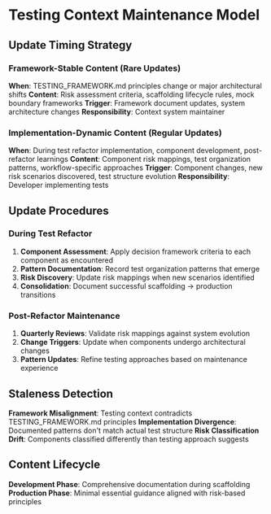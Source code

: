 # Testing Context Maintenance Model

## Update Timing Strategy

### Framework-Stable Content (Rare Updates)
**When**: TESTING_FRAMEWORK.md principles change or major architectural shifts
**Content**: Risk assessment criteria, scaffolding lifecycle rules, mock boundary frameworks
**Trigger**: Framework document updates, system architecture changes
**Responsibility**: Context system maintainer

### Implementation-Dynamic Content (Regular Updates)
**When**: During test refactor implementation, component development, post-refactor learnings
**Content**: Component risk mappings, test organization patterns, workflow-specific approaches
**Trigger**: Component changes, new risk scenarios discovered, test structure evolution
**Responsibility**: Developer implementing tests

## Update Procedures

### During Test Refactor
1. **Component Assessment**: Apply decision framework criteria to each component as encountered
2. **Pattern Documentation**: Record test organization patterns that emerge
3. **Risk Discovery**: Update risk mappings when new scenarios identified
4. **Consolidation**: Document successful scaffolding → production transitions

### Post-Refactor Maintenance
1. **Quarterly Reviews**: Validate risk mappings against system evolution
2. **Change Triggers**: Update when components undergo architectural changes
3. **Pattern Updates**: Refine testing approaches based on maintenance experience

## Staleness Detection

**Framework Misalignment**: Testing context contradicts TESTING_FRAMEWORK.md principles
**Implementation Divergence**: Documented patterns don't match actual test structure
**Risk Classification Drift**: Components classified differently than testing approach suggests

## Content Lifecycle

**Development Phase**: Comprehensive documentation during scaffolding
**Production Phase**: Minimal essential guidance aligned with risk-based principles
